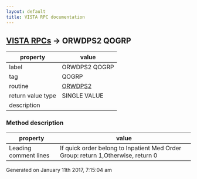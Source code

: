 ```yaml
---
layout: default
title: VISTA RPC documentation
---
```




## [VISTA RPCs](TableOfContent.md) &#8594; ORWDPS2 QOGRP 

 property | value 
--- | --- 
 label | ORWDPS2 QOGRP
 tag | QOGRP
 routine | [ORWDPS2](http://code.osehra.org/dox/Routine_ORWDPS2_source.html)
 return value type | SINGLE VALUE
 description | 


### Method description

 property | value 
--- | --- 
 Leading comment lines | If quick order belong to Inpatient Med Order Group: return 1,Otherwise, return 0




 Generated on January 11th 2017, 7:15:04 am